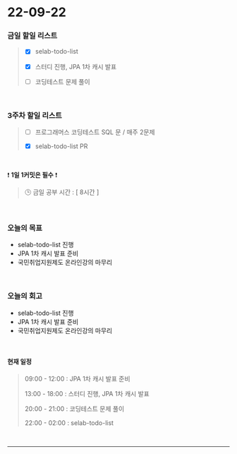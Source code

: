 # 22-09-22

### 금일 할일 리스트
> - [x]  selab-todo-list
>
> - [x]  스터디 진행, JPA 1차 캐시 발표
>
> - [ ]  코딩테스트 문제 풀이

<br/>

### 3주차 할일 리스트  

> - [ ]  프로그래머스 코딩테스트 SQL 문 / 매주 2문제  
>
> - [x]  selab-todo-list PR

<br/>

❗ **1일 1커밋은 필수** ❗
> 🕒 금일 공부 시간 :  [ 8시간 ]    
  
<br/>

### 오늘의 목표
- selab-todo-list 진행
- JPA 1차 캐시 발표 준비
- 국민취업지원제도 온라인강의 마무리

<br>

### 오늘의 회고
- selab-todo-list 진행
- JPA 1차 캐시 발표 준비
- 국민취업지원제도 온라인강의 마무리

<br>

#### 현재 일정  
> 09:00 - 12:00 : JPA 1차 캐시 발표 준비
>
> 13:00 - 18:00 : 스터디 진행, JPA 1차 캐시 발표
>
> 20:00 - 21:00 : 코딩테스트 문제 풀이
>
> 22:00 - 02:00 : selab-todo-list

<br/>

------------  